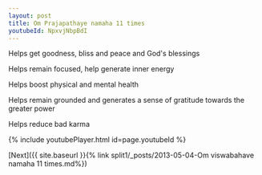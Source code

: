 ```yaml
---
layout: post
title: Om Prajapathaye namaha 11 times
youtubeId: NpxvjNbpBdI
---
```

 
 
Helps get goodness, bliss and peace and God's blessings
 
Helps remain focused, help generate inner energy 
 
Helps boost physical and mental health 
 
Helps remain grounded and generates a sense of gratitude towards the greater power 
 
Helps reduce bad karma
 
 
 
 


{% include youtubePlayer.html id=page.youtubeId %}
 
[Next]({{ site.baseurl }}{% link  split1/_posts/2013-05-04-Om viswabahave namaha 11 times.md%})
 
